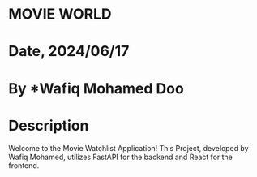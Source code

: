 # MOVIE WORLD

# Date, 2024/06/17

# By \*Wafiq Mohamed Doo

# Description

Welcome to the Movie Watchlist Application! This Project, developed by Wafiq Mohamed, utilizes FastAPI for the backend and React for the frontend.